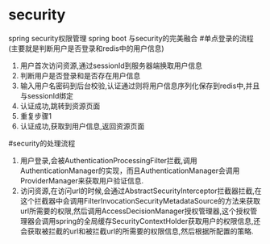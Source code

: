 # security
spring security权限管理
spring boot 与security的完美融合
#单点登录的流程(主要就是判断用户是否登录和redis中的用户信息)
1. 用户首次访问资源,通过sessionId到服务器端换取用户信息
2. 判断用户是否登录和是否存在用户信息
3. 输入用户名密码到后台校验,认证通过则将用户信息序列化保存到redis中,并且与sessionId绑定
4. 认证成功,跳转到资源页面
5. 重复步骤1
6. 认证成功,获取到用户信息,返回资源页面


#security的处理流程
1. 用户登录,会被AuthenticationProcessingFilter拦截,调用AuthenticationManager的实现，而且AuthenticationManager会调用ProviderManager来获取用户验证信息.
2. 访问资源,在访问url的时候,会通过AbstractSecurityInterceptor拦截器拦截,在这个拦截器中会调用FilterInvocationSecurityMetadataSource的方法来获取url所需要的权限,然后调用AccessDecisionManager授权管理器,这个授权管理器会调用spring的全局缓存SecurityContextHolder获取用户的权限信息,还会获取被拦截的url和被拦截url的所需要的权限信息,然后根据所配置的策略.
